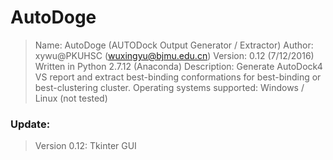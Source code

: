 # AutoDoge
> Name: AutoDoge (AUTODock Output Generator / Extractor)
> Author: xywu@PKUHSC (wuxingyu@bjmu.edu.cn)
> Version: 0.12 (7/12/2016)
> Written in Python 2.7.12 (Anaconda)
> Description: Generate AutoDock4 VS report and extract best-binding conformations for best-binding or best-clustering cluster.
> Operating systems supported: Windows / Linux (not tested)

### Update:
>    Version 0.12: Tkinter GUI
